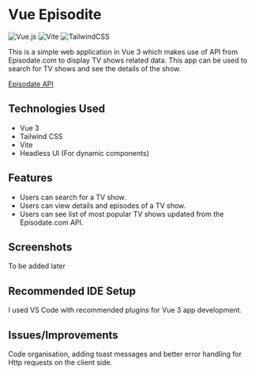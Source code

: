 # Vue Episodite

![Vue.js](https://img.shields.io/badge/vuejs-%2335495e.svg?style=for-the-badge&logo=vuedotjs&logoColor=%234FC08D)
![Vite](https://img.shields.io/badge/vite-%23646CFF.svg?style=for-the-badge&logo=vite&logoColor=white)
![TailwindCSS](https://img.shields.io/badge/tailwindcss-%2338B2AC.svg?style=for-the-badge&logo=tailwind-css&logoColor=white)

This is a simple web application in Vue 3 which makes use of API from Episodate.com to display TV shows related data. This app can be used to search for TV shows and see the details of the show.

[Episodate API]([https://link-url-here.org](https://www.episodate.com/api))

## Technologies Used

- Vue 3
- Tailwind CSS
- Vite
- Headless UI (For dynamic components)

## Features

- Users can search for a TV show.
- Users can view details and episodes of a TV show.
- Users can see list of most popular TV shows updated from the Episodate.com API.

## Screenshots

To be added later

## Recommended IDE Setup

I used VS Code with recommended plugins for Vue 3 app development.

## Issues/Improvements

Code organisation, adding toast messages and better error handling for Http requests on the client side.

